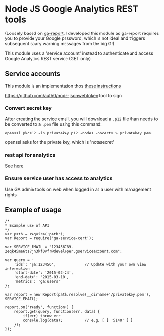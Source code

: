 Node JS Google Analytics REST tools
===================================

(Loosely based on [ga-report](https://www.npmjs.com/package/ga-report). I developed this module as ga-report requires you to provide your Google password, which is not ideal and triggers subsequent scary warning messages from the big G!)

This module uses a 'service account' instead to authenticate and access Google Analytics REST service (GET only)

## Service accounts
This module is an implementation thos [these instructions](https://developers.google.com/accounts/docs/OAuth2ServiceAccount)

https://github.com/auth0/node-jsonwebtoken
tool to sign 

### Convert secret key
After creating the service email, you will download a `.p12` file than needs to be converted to a `.pem` file using this command:

`openssl pkcs12 -in privatekey.p12 -nodes -nocerts > privatekey.pem`

openssl asks for the private key, which is 'notasecret'


### rest api for analytics
See [here](https://developers.google.com/analytics/devguides/reporting/core/v3/reference)


### Ensure service user has access to analytics
Use GA admin tools on web when logged in as a user with management rights

## Example of usage

```
/* 
* Example use of API
*/
var path = require('path');
var Report = require('ga-service-cert');

var SERVICE_EMAIL = "123456789-2eqk45me6ts7jn3kf0vfr@developer.gserviceaccount.com";

var query = {
	'ids': 'ga:123456', 			// Update with your own view information
	'start-date': '2015-02-24',
	'end-date': '2015-03-10',
	'metrics': 'ga:users'
};

var report = new Report(path.resolve(__dirname+'/privatekey.pem'), SERVICE_EMAIL);

report.on('ready', function() {
	report.get(query, function(err, data) {
		if(err) throw err
		console.log(data); 			// e.g. [ [ '5140' ] ]
	});
});
```